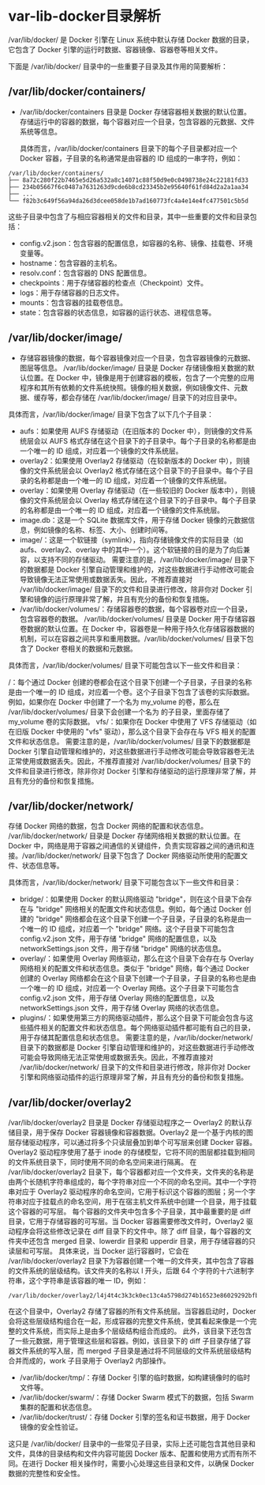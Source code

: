 # var-lib-docker目录解析

/var/lib/docker/ 是 Docker 引擎在 Linux 系统中默认存储 Docker 数据的目录，它包含了 Docker 引擎的运行时数据、容器镜像、容器卷等相关文件。

下面是 /var/lib/docker/ 目录中的一些重要子目录及其作用的简要解析：

## /var/lib/docker/containers/

- /var/lib/docker/containers 目录是 Docker 存储容器相关数据的默认位置。存储运行中的容器的数据，每个容器对应一个目录，包含容器的元数据、文件系统等信息。

  具体而言，/var/lib/docker/containers 目录下的每个子目录都对应一个 Docker 容器，子目录的名称通常是由容器的 ID 组成的一串字符，例如：

```
/var/lib/docker/containers/
├── 8a72c280f22b7465e5d26a532a8c14071c88f50d9e0c0498738e24c22181fd33
├── 234b05667f6c0487a7631263d9cde6b8cd23345b2e95640f61fd84d2a2a1aa34
├── ...
└── f82b3c649f56a94da26d3dcee058de1b7ad160773fc4a4e14e4fc477501c5b5d
```

这些子目录中包含了与相应容器相关的文件和目录，其中一些重要的文件和目录包括：

- config.v2.json：包含容器的配置信息，如容器的名称、镜像、挂载卷、环境变量等。
- hostname：包含容器的主机名。
- resolv.conf：包含容器的 DNS 配置信息。
- checkpoints：用于存储容器的检查点（Checkpoint）文件。
- logs：用于存储容器的日志文件。
- mounts：包含容器的挂载卷信息。
- state：包含容器的状态信息，如容器的运行状态、进程信息等。

## /var/lib/docker/image/

- 存储容器镜像的数据，每个容器镜像对应一个目录，包含容器镜像的元数据、图层等信息。
  /var/lib/docker/image/ 目录是 Docker 存储镜像相关数据的默认位置。在 Docker 中，镜像是用于创建容器的模板，包含了一个完整的应用程序和其所有依赖的文件系统快照。镜像的相关数据，例如镜像文件、元数据、缓存等，都会存储在 /var/lib/docker/image/ 目录下的对应目录中。

具体而言，/var/lib/docker/image/ 目录下包含了以下几个子目录：

- aufs：如果使用 AUFS 存储驱动（在旧版本的 Docker 中），则镜像的文件系统层会以 AUFS 格式存储在这个目录下的子目录中。每个子目录的名称都是由一个唯一的 ID 组成，对应着一个镜像的文件系统层。
- overlay2：如果使用 Overlay2 存储驱动（在较新版本的 Docker 中），则镜像的文件系统层会以 Overlay2 格式存储在这个目录下的子目录中。每个子目录的名称都是由一个唯一的 ID 组成，对应着一个镜像的文件系统层。
- overlay：如果使用 Overlay 存储驱动（在一些较旧的 Docker 版本中），则镜像的文件系统层会以 Overlay 格式存储在这个目录下的子目录中。每个子目录的名称都是由一个唯一的 ID 组成，对应着一个镜像的文件系统层。
- image.db：这是一个 SQLite 数据库文件，用于存储 Docker 镜像的元数据信息，例如镜像的名称、标签、大小、创建时间等。
- image/：这是一个软链接（symlink），指向存储镜像文件的实际目录（如 aufs、overlay2、overlay 中的其中一个）。这个软链接的目的是为了向后兼容，以支持不同的存储驱动。
  需要注意的是，/var/lib/docker/image/ 目录下的数据都是 Docker 引擎自动管理和维护的，对这些数据进行手动修改可能会导致镜像无法正常使用或数据丢失。因此，不推荐直接对 /var/lib/docker/image/ 目录下的文件和目录进行修改，除非你对 Docker 引擎和镜像的运行原理非常了解，并且有充分的备份和恢复措施。
- /var/lib/docker/volumes/：存储容器卷的数据，每个容器卷对应一个目录，包含容器卷的数据。
  /var/lib/docker/volumes/ 目录是 Docker 用于存储容器卷数据的默认位置。在 Docker 中，容器卷是一种用于持久化存储容器数据的机制，可以在容器之间共享和重用数据。/var/lib/docker/volumes/ 目录下包含了 Docker 卷相关的数据和元数据。

具体而言，/var/lib/docker/volumes/ 目录下可能包含以下一些文件和目录：

<volume-id>/：每个通过 Docker 创建的卷都会在这个目录下创建一个子目录，子目录的名称是由一个唯一的 ID 组成，对应着一个卷。这个子目录下包含了该卷的实际数据。例如，如果你在 Docker 中创建了一个名为 my_volume 的卷，那么在 /var/lib/docker/volumes/ 目录下会创建一个名为 <volume-id> 的子目录，里面存储了 my_volume 卷的实际数据。
vfs/：如果你在 Docker 中使用了 VFS 存储驱动（如在旧版 Docker 中使用的 "vfs" 驱动），那么这个目录下会存在与 VFS 相关的配置文件和状态信息。
需要注意的是，/var/lib/docker/volumes/ 目录下的数据都是 Docker 引擎自动管理和维护的，对这些数据进行手动修改可能会导致容器卷无法正常使用或数据丢失。因此，不推荐直接对 /var/lib/docker/volumes/ 目录下的文件和目录进行修改，除非你对 Docker 引擎和存储驱动的运行原理非常了解，并且有充分的备份和恢复措施。

## /var/lib/docker/network/

存储 Docker 网络的数据，包含 Docker 网络的配置和状态信息。
/var/lib/docker/network/ 目录是 Docker 存储网络相关数据的默认位置。在 Docker 中，网络是用于容器之间通信的关键组件，负责实现容器之间的通讯和连接。/var/lib/docker/network/ 目录下包含了 Docker 网络驱动所使用的配置文件、状态信息等。

具体而言，/var/lib/docker/network/ 目录下可能包含以下一些文件和目录：

- bridge/：如果使用 Docker 的默认网络驱动 "bridge"，则在这个目录下会存在与 "bridge" 网络相关的配置文件和状态信息。例如，每个通过 Docker 创建的 "bridge" 网络都会在这个目录下创建一个子目录，子目录的名称是由一个唯一的 ID 组成，对应着一个 "bridge" 网络。这个子目录下可能包含 config.v2.json 文件，用于存储 "bridge" 网络的配置信息，以及 networkSettings.json 文件，用于存储 "bridge" 网络的状态信息。
- overlay/：如果使用 Overlay 网络驱动，那么在这个目录下会存在与 Overlay 网络相关的配置文件和状态信息。类似于 "bridge" 网络，每个通过 Docker 创建的 Overlay 网络都会在这个目录下创建一个子目录，子目录的名称也是由一个唯一的 ID 组成，对应着一个 Overlay 网络。这个子目录下可能包含 config.v2.json 文件，用于存储 Overlay 网络的配置信息，以及 networkSettings.json 文件，用于存储 Overlay 网络的状态信息。
- plugins/：如果使用第三方的网络驱动插件，那么这个目录下可能会包含与这些插件相关的配置文件和状态信息。每个网络驱动插件都可能有自己的目录，用于存储其配置信息和状态信息。
  需要注意的是，/var/lib/docker/network/ 目录下的数据都是 Docker 引擎自动管理和维护的，对这些数据进行手动修改可能会导致网络无法正常使用或数据丢失。因此，不推荐直接对 /var/lib/docker/network/ 目录下的文件和目录进行修改，除非你对 Docker 引擎和网络驱动插件的运行原理非常了解，并且有充分的备份和恢复措施。

## /var/lib/docker/overlay2

/var/lib/docker/overlay2 目录是 Docker 存储驱动程序之一 Overlay2 的默认存储目录，用于保存 Docker 容器镜像和容器数据。Overlay2 是一个基于内核的图层存储驱动程序，可以通过将多个只读层叠加到单个可写层来创建 Docker 容器。Overlay2 驱动程序使用了基于 inode 的存储模型，它将不同的图层都挂载到相同的文件系统目录下，同时使用不同的命名空间来进行隔离。
在 /var/lib/docker/overlay2 目录下，每个容器都对应一个文件夹，文件夹的名称是由两个长随机字符串组成的，每个字符串对应一个不同的命名空间。其中一个字符串对应于 Overlay2 驱动程序的命名空间，它用于标识这个容器的图层；另一个字符串对应于挂载点的命名空间，用于在宿主机文件系统中创建一个目录，用于挂载这个容器的可写层。
每个容器的文件夹中包含多个子目录，其中最重要的是 diff 目录，它用于存储容器的可写层。当 Docker 容器需要修改文件时，Overlay2 驱动程序会将这些修改记录在 diff 目录下的文件中。除了 diff 目录，每个容器的文件夹中还包含 merged 目录、lowerdir 目录和 upperdir 目录，用于存储容器的只读层和可写层。
具体来说，当 Docker 运行容器时，它会在 /var/lib/docker/overlay2 目录下为容器创建一个唯一的文件夹，其中包含了容器的文件系统的层级结构。该文件夹的名称以 l 开头，后跟 64 个字符的十六进制字符串，这个字符串是该容器的唯一 ID，例如：

```
/var/lib/docker/overlay2/l4j4t4c3k3ck0ec13c4a5798d274b16523e86029292bfb9bb9c4a4a4c3d0e4b4
```

在这个目录中，Overlay2 存储了容器的所有文件系统层。当容器启动时，Docker 会将这些层级结构组合在一起，形成容器的完整文件系统，使其看起来像是一个完整的文件系统，而实际上是由多个层级结构组合而成的。
此外，该目录下还包含了一些元数据，用于管理这些层和容器。例如，该目录下的 diff 子目录存储了容器文件系统的写入层，而 merged 子目录是通过将不同层级的文件系统层级结构合并而成的，work 子目录用于 Overlay2 内部操作。

- /var/lib/docker/tmp/：存储 Docker 引擎的临时数据，如构建镜像时的临时文件等。
- /var/lib/docker/swarm/：存储 Docker Swarm 模式下的数据，包括 Swarm 集群的配置和状态信息。
- /var/lib/docker/trust/：存储 Docker 引擎的签名和证书数据，用于 Docker 镜像的安全性验证。

这只是 /var/lib/docker/ 目录中的一些常见子目录，实际上还可能包含其他目录和文件，具体的目录结构和文件内容可能因 Docker 版本、配置和使用方式而有所不同。在进行 Docker 相关操作时，需要小心处理这些目录和文件，以确保 Docker 数据的完整性和安全性。
